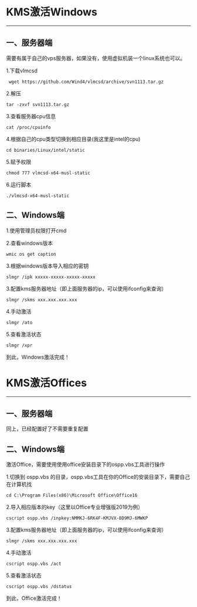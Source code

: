 # KMS激活Windows

---

## 一、服务器端

需要有属于自己的vps服务器，如果没有，使用虚拟机装一个linux系统也可以。

1.下载vlmcsd

     wget https://github.com/Wind4/vlmcsd/archive/svn1113.tar.gz

2.解压

    tar -zxvf svn1113.tar.gz

3.查看服务器cpu信息

    cat /proc/cpuinfo

4.根据自己的cpu类型切换到相应目录(我这里是intel的cpu)

    cd binaries/Linux/intel/static

5.赋予权限

    chmod 777 vlmcsd-x64-musl-static

6.运行脚本

    ./vlmcsd-x64-musl-static

## 二、Windows端

1.使用管理员权限打开cmd

2.查看windows版本

    wmic os get caption

3.根据windows版本导入相应的密钥

    slmgr /ipk xxxxx-xxxxx-xxxxx-xxxxx

3.配置kms服务器地址（即上面服务器的ip，可以使用ifconfig来查询）

    slmgr /skms xxx.xxx.xxx.xxx

4.手动激活

    slmgr /ato

5.查看激活状态

    slmgr /xpr

到此，Windows激活完成！

# KMS激活Offices

---

## 一、服务器端

同上，已经配置好了不需要重复配置

## 二、Windows端

激活Office，需要使用使用office安装目录下的ospp.vbs工具进行操作

1.切换到 ospp.vbs 的目录，ospp.vbs工具在你的Office的安装目录下，需要自己在计算机找

    cd C:\Program Files(x86)\Microsoft Office\Office16

2.导入相应版本的key（这里以Office专业增强版2019为例）

    cscript ospp.vbs /inpkey:NMMKJ-6RK4F-KMJVX-8D9MJ-6MWKP

3.配置kms服务器地址（即上面服务器的ip，可以使用ifconfig来查询）

```
slmgr /skms xxx.xxx.xxx.xxx
```

4.手动激活

```
cscript ospp.vbs /act
```

5.查看激活状态

```
cscript ospp.vbs /dstatus
```

到此，Office激活完成！
